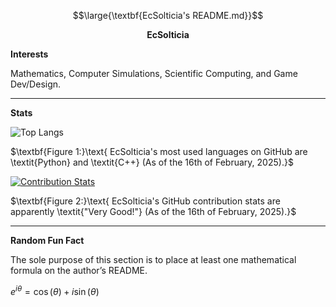 
$$\large{\textbf{EcSolticia's README.md}}$$

$$\textbf{EcSolticia}$$

$\textbf{Interests}$

$\text{Mathematics, Computer Simulations, Scientific Computing, and Game Dev/Design.}$

<hr>

$\textbf{Stats}$

![Top Langs](https://github-readme-stats.vercel.app/api/top-langs/?username=ecsolticia&layout=compact)

$\textbf{Figure 1:}\text{ EcSolticia's most used languages on GitHub are \textit{Python} and \textit{C++} (As of the 16th of February, 2025).}$

[![Contribution Stats](https://github-contribution-stats.vercel.app/api/?username=ecsolticia)](https://github.com/EcSolticia/github-contribution-stats/)

$\textbf{Figure 2:}\text{ EcSolticia's GitHub contribution stats are apparently \textit{"Very Good!"} (As of the 16th of February, 2025).}$

<hr>

$\textbf{Random Fun Fact}$

$\text{The sole purpose of this section is to place at least one mathematical formula on the author's README}.$

$e^{i\theta} = \cos(\theta) + i\sin(\theta)$
